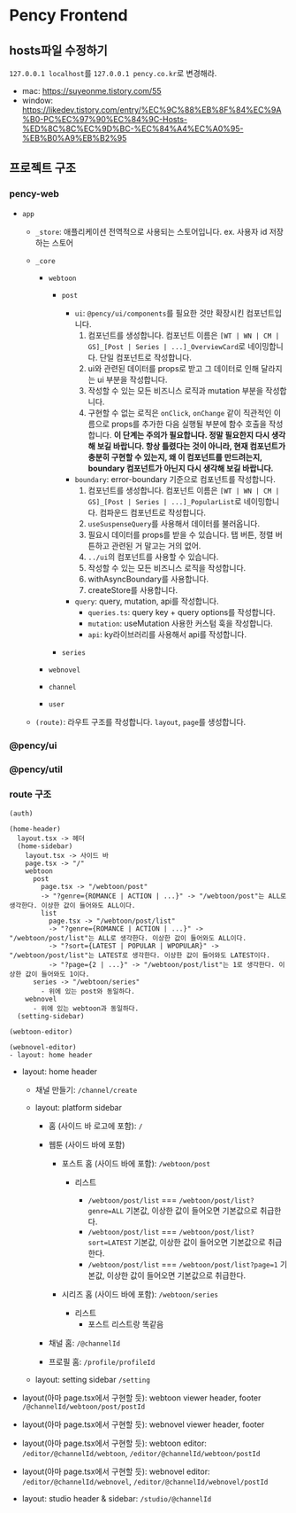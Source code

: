 # Pency Frontend

## hosts파일 수정하기

`127.0.0.1 localhost`를 `127.0.0.1 pency.co.kr`로 변경해라.

- mac: https://suyeonme.tistory.com/55
- window: https://likedev.tistory.com/entry/%EC%9C%88%EB%8F%84%EC%9A%B0-PC%EC%97%90%EC%84%9C-Hosts-%ED%8C%8C%EC%9D%BC-%EC%84%A4%EC%A0%95-%EB%B0%A9%EB%B2%95

## 프로젝트 구조

### pency-web

- `app`

  - `_store`: 애플리케이션 전역적으로 사용되는 스토어입니다. ex. 사용자 id 저장하는 스토어

  - `_core`

    - `webtoon`

      - `post`

        - `ui`: `@pency/ui/components`를 필요한 것만 확장시킨 컴포넌트입니다.
          1. 컴포넌트를 생성합니다. 컴포넌트 이름은 `[WT | WN | CM | GS]_[Post | Series | ...]_OverviewCard`로 네이밍합니다. 단일 컴포넌트로 작성합니다.
          2. ui와 관련된 데이터를 props로 받고 그 데이터로 인해 달라지는 ui 부분을 작성합니다.
          3. 작성할 수 있는 모든 비즈니스 로직과 mutation 부분을 작성합니다.
          4. 구현할 수 없는 로직은 `onClick`, `onChange` 같이 직관적인 이름으로 props를 추가한 다음 실행될 부분에 함수 호출을 작성합니다. **이 단계는 주의가 필요합니다. 정말 필요한지 다시 생각해 보길 바랍니다. 항상 틀렸다는 것이 아니라, 현재 컴포넌트가 충분히 구현할 수 있는지, 왜 이 컴포넌트를 만드려는지, boundary 컴포넌트가 아닌지 다시 생각해 보길 바랍니다.**
        - `boundary`: error-boundary 기준으로 컴포넌트를 작성합니다.
          1. 컴포넌트를 생성합니다. 컴포넌트 이름은 `[WT | WN | CM | GS]_[Post | Series | ...]_PopularList`로 네이밍합니다. 컴파운드 컴포넌트로 작성합니다.
          2. `useSuspenseQuery`를 사용해서 데이터를 불러옵니다.
          3. 필요시 데이터를 props를 받을 수 있습니다. 탭 버튼, 정렬 버튼하고 관련된 거 말고는 거의 없어.
          4. `../ui`의 컴포넌트를 사용할 수 있습니다.
          5. 작성할 수 있는 모든 비즈니스 로직을 작성합니다.
          6. withAsyncBoundary를 사용합니다.
          7. createStore를 사용합니다.
        - `query`: query, mutation, api를 작성합니다.
          - `queries.ts`: query key + query options를 작성합니다.
          - `mutation`: useMutation 사용한 커스텀 훅을 작성합니다.
          - `api`: ky라이브러리를 사용해서 api를 작성합니다.

      - `series`

    - `webnovel`
    - `channel`
    - `user`

  - `(route)`: 라우트 구조를 작성합니다. `layout`, `page`를 생성합니다.

### @pency/ui

### @pency/util

### route 구조

```
(auth)

(home-header)
  layout.tsx -> 헤더
  (home-sidebar)
    layout.tsx -> 사이드 바
    page.tsx -> "/"
    webtoon
      post
        page.tsx -> "/webtoon/post"
        -> "?genre={ROMANCE | ACTION | ...}" -> "/webtoon/post"는 ALL로 생각한다. 이상한 값이 들어와도 ALL이다.
        list
          page.tsx -> "/webtoon/post/list"
          -> "?genre={ROMANCE | ACTION | ...}" -> "/webtoon/post/list"는 ALL로 생각한다. 이상한 값이 들어와도 ALL이다.
          -> "?sort={LATEST | POPULAR | WPOPULAR}" -> "/webtoon/post/list"는 LATEST로 생각한다. 이상한 값이 들어와도 LATEST이다.
          -> "?page={2 | ...}" -> "/webtoon/post/list"는 1로 생각한다. 이상한 값이 들어와도 1이다.
      series -> "/webtoon/series"
        - 위에 있는 post와 동일하다.
    webnovel
      - 위에 있는 webtoon과 동일하다.
  (setting-sidebar)

(webtoon-editor)

(webnovel-editor)
- layout: home header

```

- layout: home header

  - 채널 만들기: `/channel/create`

  - layout: platform sidebar

    - 홈 (사이드 바 로고에 포함): `/`
    - 웹툰 (사이드 바에 포함)

      - 포스트 홈 (사이드 바에 포함): `/webtoon/post`

        - 리스트

          - `/webtoon/post/list` === `/webtoon/post/list?genre=ALL` 기본값, 이상한 값이 들어오면 기본값으로 취급한다.
          - `/webtoon/post/list` === `/webtoon/post/list?sort=LATEST` 기본값, 이상한 값이 들어오면 기본값으로 취급한다.
          - `/webtoon/post/list` === `/webtoon/post/list?page=1` 기본값, 이상한 값이 들어오면 기본값으로 취급한다.

      - 시리즈 홈 (사이드 바에 포함): `/webtoon/series`
        - 리스트
          - 포스트 리스트랑 똑같음

    - 채널 홈: `/@channelId`
    - 프로필 홈: `/profile/profileId`

  - layout: setting sidebar `/setting`

- layout(아마 page.tsx에서 구현할 듯): webtoon viewer header, footer `/@channelId/webtoon/post/postId`
- layout(아마 page.tsx에서 구현할 듯): webnovel viewer header, footer
- layout(아마 page.tsx에서 구현할 듯): webtoon editor: `/editor/@channelId/webtoon`, `/editor/@channelId/webtoon/postId`
- layout(아마 page.tsx에서 구현할 듯): webnovel editor: `/editor/@channelId/webnovel`, `/editor/@channelId/webnovel/postId`

- layout: studio header & sidebar: `/studio/@channelId`
